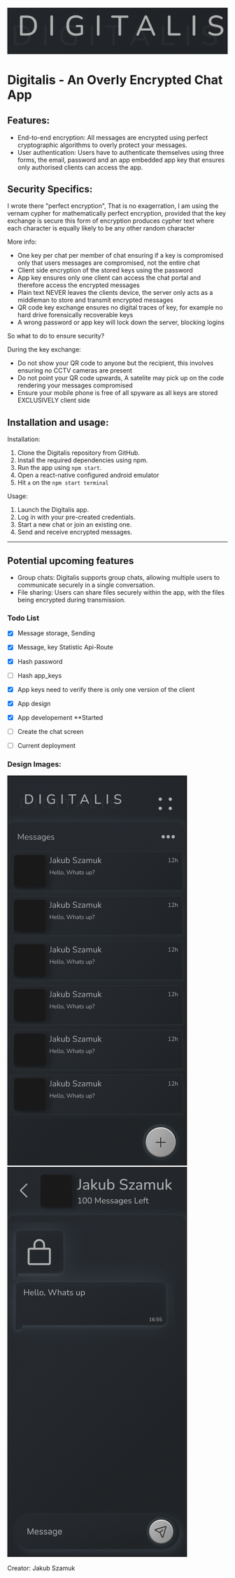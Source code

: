 
![Logo](images/image.png)
# Digitalis - An Overly Encrypted Chat App


## Features:
- End-to-end encryption: All messages are encrypted using perfect cryptographic algorithms to overly protect your messages.
- User authentication: Users have to authenticate themselves using three forms, the email, password and an app embedded app key that ensures only authorised clients can access the app.

## Security Specifics:
I wrote there "perfect encryption", That is no exagerration, I am using the vernam cypher for mathematically perfect encryption, provided that the key exchange is secure this form of encryption produces cypher text where each character is equally likely to be any other random character

More info:
- One key per chat per member of chat ensuring if a key is compromised only that users messages are compromised, not the entire chat
- Client side encryption of the stored keys using the password
- App key ensures only one client can access the chat portal and therefore access the encrypted messages
- Plain text NEVER leaves the clients device, the server only acts as a middleman to store and transmit encrypted messages
- QR code key exchange ensures no digital traces of key, for example no hard drive forensically recoverable keys
- A wrong password or app key will lock down the server, blocking logins 


So what to do to ensure security?

During the key exchange:
- Do not show your QR code to anyone but the recipient, this involves ensuring no CCTV cameras are present
- Do not point your QR code upwards, A satelite may pick up on the code rendering your messages compromised
- Ensure your mobile phone is free of all spyware as all keys are stored EXCLUSIVELY client side

## Installation and usage:

Installation:
1. Clone the Digitalis repository from GitHub.
2. Install the required dependencies using npm.
3. Run the app using `npm start`.
4. Open a react-native configured android emulator
5. Hit `a` on the `npm start terminal`


Usage:
1. Launch the Digitalis app.
2. Log in with your pre-created credentials.
3. Start a new chat or join an existing one.
4. Send and receive encrypted messages.


-----------------------------------------

## Potential upcoming features
- Group chats: Digitalis supports group chats, allowing multiple users to communicate securely in a single conversation.
- File sharing: Users can share files securely within the app, with the files being encrypted during transmission.


### Todo List
- [X] Message storage, Sending
- [X] Message, key Statistic Api-Route
- [X] Hash password
- [ ] Hash app_keys
- [X] App keys need to verify there is only one version of the client
- [X] App design
- [X] App developement **Started

- [ ] Create the chat screen


- [ ] Current deployment

### Design Images:
![Main menu](images/image2.png)
![Chat Page](images/image3.png)

Creator: Jakub Szamuk
